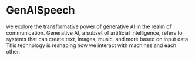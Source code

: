 # GenAISpeech
we explore the transformative power of generative AI in the realm of communication. Generative AI, a subset of artificial intelligence, refers to systems that can create text, images, music, and more based on input data. This technology is reshaping how we interact with machines and each other.
